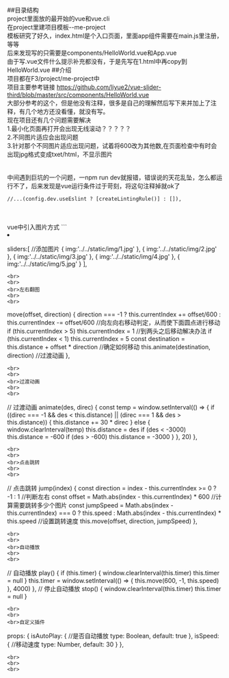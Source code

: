 ##目录结构
<br>project里面放的最开始的vue和vue.cli
<br>在project里建项目模板--me-project
<br>模板研究了好久，index.html是个入口页面，里面app组件需要在main.js里注册，等等
<br>后来发现写的只需要是components/HelloWorld.vue和App.vue
<br>由于写.vue文件什么提示补充都没有，于是先写在1.html中再copy到HelloWorld.vue
##介绍
<br>项目都在F3/project/me-project中
<br>项目主要参考链接 https://github.com/liyue2/vue-slider-third/blob/master/src/components/HelloWorld.vue
<br>大部分参考的这个，但是他没有注释，很多是自己的理解然后写下来并加上了注释，有几个地方还没看懂，就没有写。
<br>现在项目还有几个问题需要解决
<br>1.最小化页面再打开会出现无线滚动？？？？？
<br>2.不同图片适应会出现问题
<br>3.针对那个不同图片适应出现问题，试着将600改为其他数,在页面检查中有时会出现jpg格式变成txet/html，不显示图片
<br>
<br>
<br>中间遇到巨坑的一个问题，一npm run dev就报错，错误说的天花乱坠，怎么都运行不了，后来发现是vue运行条件过于苛刻，将这句注释掉就ok了
```
//...(config.dev.useEslint ? [createLintingRule()] : []),
```
<br>
<br>vue中引入图片方式
```
<li v-for="(item, index) in sliders" :key="index">
  <img :src="item.img" alt="">
</li>

sliders:[
  //添加图片
  {
    img:'../../static/img/1.jpg'
  },
  {
    img:'../../static/img/2.jpg'
  },
  {
    img:'../../static/img/3.jpg'
  },
  {
    img:'../../static/img/4.jpg'
  },
  {
    img:'../../static/img/5.jpg'
  }
],
```
<br>
<br>
<br>左右翻图
<br>
<br>
```
move(offset, direction) {
    direction === -1 ? this.currentIndex += offset/600 : this.currentIndex -= offset/600 //向左向右移动判定，从而使下面圆点进行移动
    if (this.currentIndex > 5) this.currentIndex = 1 //到两头之后移动解决办法
    if (this.currentIndex < 1) this.currentIndex = 5
    const destination = this.distance + offset * direction //确定如何移动
    this.animate(destination, direction) //过渡动画
},
```
<br>
<br>
<br>过渡动画
<br>
<br>
```
// 过渡动画
animate(des, direc) {
  const temp = window.setInterval(() => {
    if ((direc === -1 && des < this.distance) || (direc === 1 && des > this.distance)) {
      this.distance += 30 * direc
    }
    else {
      window.clearInterval(temp)
      this.distance = des
      if (des < -3000) this.distance = -600
      if (des > -600) this.distance = -3000
    }
  }, 20)
},
```
<br>
<br>
<br>点击跳转
<br>
<br>
```
// 点击跳转
jump(index) {
  const direction = index - this.currentIndex >= 0 ? -1 : 1 //判断左右
  const offset = Math.abs(index - this.currentIndex) * 600  //计算需要跳转多少个图片
  const jumpSpeed = Math.abs(index - this.currentIndex) === 0 ? this.speed : Math.abs(index - this.currentIndex) * this.speed //设置跳转速度
  this.move(offset, direction, jumpSpeed)
},
```
<br>
<br>
<br>自动播放
<br>
<br>
```
// 自动播放
play() {
  if (this.timer) {
    window.clearInterval(this.timer)
    this.timer = null
  }
  this.timer = window.setInterval(() => {
    this.move(600, -1, this.speed)
  }, 4000)
},
// 停止自动播放
stop() {
  window.clearInterval(this.timer)
  this.timer = null
}
```
<br>
<br>
<br>自定义插件
```
props: {
    isAutoPlay: { //是否自动播放
      type: Boolean,
      default: true
    },
    isSpeed: { //移动速度
      type: Number,
      default: 30
    }
},
```
<br>
<br>
<br>
